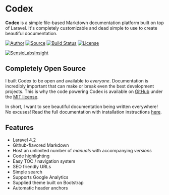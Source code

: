 # Codex
**Codex** is a simple file-based Markdown documentation platform built on top of Laravel. It's completely customizable and dead simple to use to create beautiful documentation.

[![Author](http://img.shields.io/badge/author-Shea_Lewis-blue.svg?style=flat-square)](https://caffeinated.ninja)
[![Source](http://img.shields.io/badge/source-caffeinated/codex-blue.svg?style=flat-square)](https://github.com/caffeinated/codex)
[![Build Status](http://img.shields.io/travis/caffeinated/codex/master.svg?style=flat-square)](https://travis-ci.org/caffeinated/codex)
[![License](http://img.shields.io/badge/license-MIT-brightgreen.svg?style=flat-square)](https://tldrlegal.com/license/mit-license)

[![SensioLabsInsight](https://insight.sensiolabs.com/projects/2cdec527-cb61-4a38-8c44-775d30d55ea0/big.png)](https://insight.sensiolabs.com/projects/2cdec527-cb61-4a38-8c44-775d30d55ea0)

## Completely Open Source
I built Codex to be open and available to *everyone*. Documentation is incredibly important that can make or break even the best development projects. This is why the code powering Codex is available on [GitHub](https://github.com/caffeinated/codex) under the [MIT license](https://tldrlegal.com/license/mit-license).

In short, I want to see beautiful documentation being written everywhere! No excuses! Read the full documentation with installation instructions [here](http://codex.caffeinated.ninja).

## Features
- Laravel 4.2
- Github-flavored Markdown
- Host an unlimited number of *manuals* with accompanying *versions*
- Code highlighting
- Easy TOC / navigation system
- SEO friendly URLs
- Simple search
- Supports Google Analytics
- Supplied theme built on Bootstrap
- Automatic header anchors
